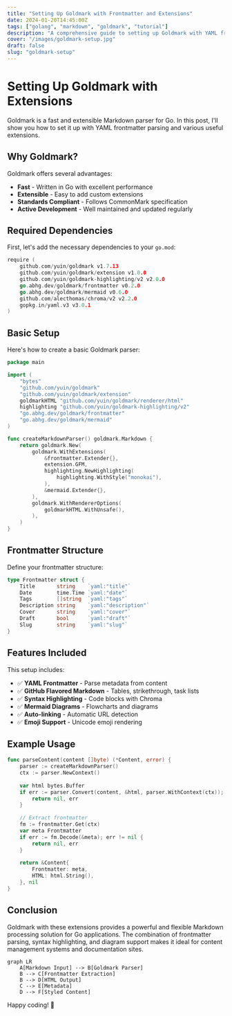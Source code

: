 ```yaml
---
title: "Setting Up Goldmark with Frontmatter and Extensions"
date: 2024-01-20T14:45:00Z
tags: ["golang", "markdown", "goldmark", "tutorial"]
description: "A comprehensive guide to setting up Goldmark with YAML frontmatter parsing, syntax highlighting, and various extensions."
cover: "/images/goldmark-setup.jpg"
draft: false
slug: "goldmark-setup"
---
```


# Setting Up Goldmark with Extensions

Goldmark is a fast and extensible Markdown parser for Go. In this post, I'll show you how to set it up with YAML frontmatter parsing and various useful extensions.

## Why Goldmark?

Goldmark offers several advantages:

- **Fast** - Written in Go with excellent performance
- **Extensible** - Easy to add custom extensions
- **Standards Compliant** - Follows CommonMark specification
- **Active Development** - Well maintained and updated regularly

## Required Dependencies

First, let's add the necessary dependencies to your `go.mod`:

```go
require (
    github.com/yuin/goldmark v1.7.13
    github.com/yuin/goldmark/extension v1.0.0
    github.com/yuin/goldmark-highlighting/v2 v2.0.0
    go.abhg.dev/goldmark/frontmatter v0.2.0
    go.abhg.dev/goldmark/mermaid v0.6.0
    github.com/alecthomas/chroma/v2 v2.2.0
    gopkg.in/yaml.v3 v3.0.1
)
```

## Basic Setup

Here's how to create a basic Goldmark parser:

```go
package main

import (
    "bytes"
    "github.com/yuin/goldmark"
    "github.com/yuin/goldmark/extension"
    goldmarkHTML "github.com/yuin/goldmark/renderer/html"
    highlighting "github.com/yuin/goldmark-highlighting/v2"
    "go.abhg.dev/goldmark/frontmatter"
    "go.abhg.dev/goldmark/mermaid"
)

func createMarkdownParser() goldmark.Markdown {
    return goldmark.New(
        goldmark.WithExtensions(
            &frontmatter.Extender{},
            extension.GFM,
            highlighting.NewHighlighting(
                highlighting.WithStyle("monokai"),
            ),
            &mermaid.Extender{},
        ),
        goldmark.WithRendererOptions(
            goldmarkHTML.WithUnsafe(),
        ),
    )
}
```

## Frontmatter Structure

Define your frontmatter structure:

```go
type Frontmatter struct {
    Title       string    `yaml:"title"`
    Date        time.Time `yaml:"date"`
    Tags        []string  `yaml:"tags"`
    Description string    `yaml:"description"`
    Cover       string    `yaml:"cover"`
    Draft       bool      `yaml:"draft"`
    Slug        string    `yaml:"slug"`
}
```

## Features Included

This setup includes:

- ✅ **YAML Frontmatter** - Parse metadata from content
- ✅ **GitHub Flavored Markdown** - Tables, strikethrough, task lists
- ✅ **Syntax Highlighting** - Code blocks with Chroma
- ✅ **Mermaid Diagrams** - Flowcharts and diagrams
- ✅ **Auto-linking** - Automatic URL detection
- ✅ **Emoji Support** - Unicode emoji rendering

## Example Usage

```go
func parseContent(content []byte) (*Content, error) {
    parser := createMarkdownParser()
    ctx := parser.NewContext()
    
    var html bytes.Buffer
    if err := parser.Convert(content, &html, parser.WithContext(ctx)); err != nil {
        return nil, err
    }
    
    // Extract frontmatter
    fm := frontmatter.Get(ctx)
    var meta Frontmatter
    if err := fm.Decode(&meta); err != nil {
        return nil, err
    }
    
    return &Content{
        Frontmatter: meta,
        HTML: html.String(),
    }, nil
}
```

## Conclusion

Goldmark with these extensions provides a powerful and flexible Markdown processing solution for Go applications. The combination of frontmatter parsing, syntax highlighting, and diagram support makes it ideal for content management systems and documentation sites.

```mermaid
graph LR
    A[Markdown Input] --> B[Goldmark Parser]
    B --> C[Frontmatter Extraction]
    B --> D[HTML Output]
    C --> E[Metadata]
    D --> F[Styled Content]
```

Happy coding! 🚀
